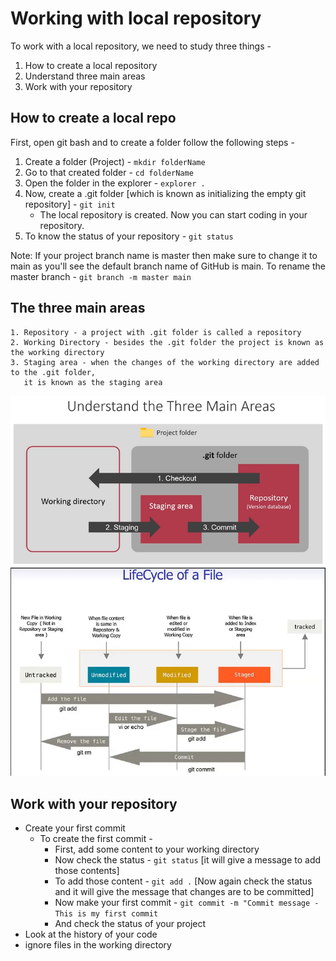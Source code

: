 # Working with local repository

To work with a local repository, we need to study three things -

1. How to create a local repository
2. Understand three main areas
3. Work with your repository

## How to create a local repo

First, open git bash and to create a folder follow the following steps -

1. Create a folder (Project) - `mkdir folderName`
2. Go to that created folder - `cd folderName`
3. Open the folder in the explorer - `explorer .`
4. Now, create a .git folder [which is known as initializing the empty git repository] - `git init`
    - The local repository is created. Now you can start coding in your repository.
5. To know the status of your repository - `git status`

Note: If your project branch name is master then make sure to change it to main as you'll see the default
branch name of GitHub is main. To rename the master branch - `git branch -m master main`

## The three main areas

``` markdownlint
1. Repository - a project with .git folder is called a repository
2. Working Directory - besides the .git folder the project is known as the working directory
3. Staging area - when the changes of the working directory are added to the .git folder,
   it is known as the staging area
```

![three main areas](../images/three_main_areas.png)
![lifeCycle of file](../images/lifeCycle-of-repos.png)

## Work with your repository

- Create your first commit
  - To create the first commit -
    - First, add some content to your working directory
    - Now check the status - `git status` [it will give a message to add those contents]
    - To add those content - `git add .` [Now again check the status and it will give the message that changes are to be committed]
    - Now make your first commit - `git commit -m "Commit message - This is my first commit`
    - And check the status of your project
- Look at the history of your code
- ignore files in the working directory
